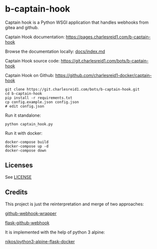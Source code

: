 # b-captain-hook

Captain hook is a Python WSGI application that handles webhooks from gitea and
github.

Captain Hook documentation: <https://pages.charlesreid1.com/b-captain-hook>

Browse the documentation locally: [docs/index.md](docs/index.md)

Captain Hook source code: <https://git.charlesreid1.com/bots/b-captain-hook>

Captain Hook on Github: <https://github.com/charlesreid1-docker/captain-hook>

```
git clone https://git.charlesreid1.com/bots/b-captain-hook.git
cd b-captain-hook
pip install -r requirements.txt
cp config.example.json config.json
# edit config.json
```

Run it standalone:

```
python captain_hook.py
```

Run it with docker:

```
docker-compose build
docker-compose up -d
docker-compose down
```

## Licenses

See [LICENSE](LICENSE)

## Credits

This project is just the reinterpretation and merge of two approaches:

[github-webhook-wrapper](https://github.com/datafolklabs/github-webhook-wrapper)

[flask-github-webhook](https://github.com/razius/flask-github-webhook)

It is implemented with the help of python 3 alpine:

[nikos/python3-alpine-flask-docker](https://github.com/nikos/python3-alpine-flask-docker)


